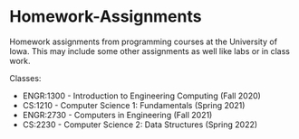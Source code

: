 # Homework-Assignments

Homework assignments from programming courses at the University of Iowa.
This may include some other assignments as well like labs or in class work.

Classes:
 - ENGR:1300 - Introduction to Engineering Computing (Fall 2020)
 - CS:1210 - Computer Science 1: Fundamentals (Spring 2021)
 - ENGR:2730 - Computers in Engineering (Fall 2021)
 - CS:2230 - Computer Science 2: Data Structures (Spring 2022)
